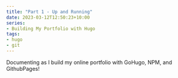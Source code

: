 ```yaml
---
title: "Part 1 - Up and Running"
date: 2023-03-12T12:50:23+10:00
series:
- Building My Portfolio with Hugo
tags:
- hugo
- git
---
```


Documenting as I build my online portfolio with GoHugo, NPM, and GithubPages!


